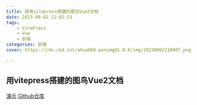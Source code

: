 ```yaml
---
title: 使用vitepress搭建的图鸟Vue2文档
date: 2023-09-02 21:02:53
tags: 
    - VitePress
    - Vue
    - 前端
categories: 前端
cover: https://cdn.cbd.int/ahua666-panimg@1.0.6/img/20230902210907.png

---
```


## 用vitepress搭建的图鸟Vue2文档


[演示](http://docs.ahuaaa.cn)
[Github仓库](https://github.com/ahua666/Tuniao-Vue2-Doc)
